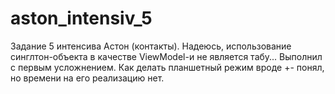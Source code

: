 # aston_intensiv_5
Задание 5 интенсива Астон (контакты).
Надеюсь, использование синглтон-объекта в качестве ViewModel-и не является табу...
Выполнил с первым усложнением.
Как делать планшетный режим вроде +- понял, но времени на его реализацию нет.